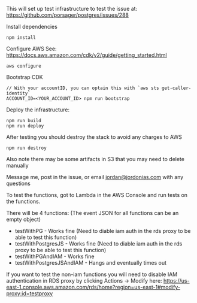 This will set up test infrastructure to test the issue at: https://github.com/porsager/postgres/issues/288

Install dependencies
```
npm install
```

Configure AWS
See: https://docs.aws.amazon.com/cdk/v2/guide/getting_started.html
```
aws configure
```

Bootstrap CDK
```
// With your accountID, you can optain this with `aws sts get-caller-identity`
ACCOUNT_ID=<YOUR_ACCOUNT_ID> npm run bootstrap
```

Deploy the infrastructure:
```
npm run build
npm run deploy
```

After testing you should destroy the stack to avoid any charges to AWS
```
npm run destroy
```
Also note there may be some artifacts in S3 that you may need to delete manually

Message me, post in the issue, or email jordan@jordonias.com with any questions

To test the functions, got to Lambda in the AWS Console and run tests on the functions.

There will be 4 functions:
(The event JSON for all functions can be an empty object)

* testWithPG - Works fine (Need to diable iam auth in the rds proxy to be able to test this function)
* testWithPostgresJS - Works fine (Need to diable iam auth in the rds proxy to be able to test this function)
* testWithPGAndIAM - Works fine
* testWithPostgresJSAndIAM - Hangs and eventually times out

If you want to test the non-iam functions you will need to disable IAM authentication in RDS proxy by clicking Actions -> Modify here: https://us-east-1.console.aws.amazon.com/rds/home?region=us-east-1#modify-proxy:id=testproxy


